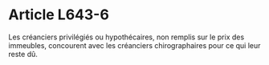 # Article L643-6

Les créanciers privilégiés ou hypothécaires, non remplis sur le prix des immeubles, concourent avec les créanciers chirographaires pour ce qui leur reste dû.

